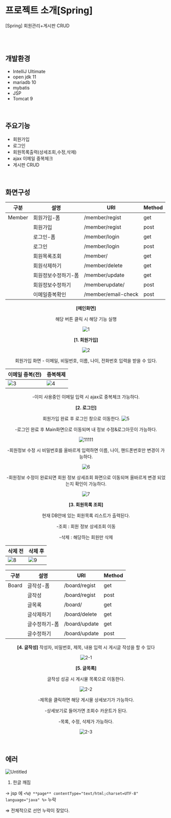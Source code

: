 # 프로젝트 소개[Spring]

[Spring] 회원관리+게시판 CRUD

<br><br>

## 개발환경

- IntelliJ Ultimate
- open jdk 11
- mariadb 10
- mybatis
- JSP
- Tomcat 9

<br>

## 주요기능

- 회원가입
- 로그인
- 회원목록출력(상세조회,수정,삭제)
- ajax 이메일 중복체크
- 게시판 CRUD

<br>



## 화면구성


|구분| 설명 | URI | Method |
|--|-- | -- | -- |
|Member|회원가입-폼|/member/regist|get|
||회원가입|/member/regist|post|
||로그인-폼|/member/login|get|
||로그인|/member/login|post|
||회원목록조회|/member/|get|
||회원삭제하기|/member/delete|get|
||회원정보수정하기-폼|/member/update|get|
||회원정보수정하기|/memberupdate/|post|
||이메일중복확인|/member/email-check|post|

<div align=center>
  
**[메인화면]**

해당 버튼 클릭 시 해당 기능 실행

![1](https://github.com/jyeeeh/Project/assets/145963612/a75dc317-37e5-43c6-9734-f3b8adb1759a)

**[1. 회원가입]**

![2](https://github.com/jyeeeh/Project/assets/145963612/ecc74f0c-2780-44ad-a726-f6090a5db890)

회원가입 화면 - 이메일, 비밀번호, 이름, 나이, 전화번호 입력을 받을 수 있다.

|이메일 중복(전) | 중복해제 |
|-- | --|
|![3](https://github.com/jyeeeh/Project/assets/145963612/83484d85-5294-4603-a86d-aacfd539e3de)|![4](https://github.com/jyeeeh/Project/assets/145963612/04ef346d-fc6f-4320-bc04-17632cccb7d4)|

-이미 사용중인 이메일 입력 시 ajax로 중복체크 가능하다.
  
**[2. 로그인]**

  회원가입 완료 후 로그인 창으로 이동한다.
  ![5](https://github.com/jyeeeh/Project/assets/145963612/fd1c0b9e-891c-4483-ade6-a40381e9ec86)
  
-로그인 완료 후 Main화면으로 이동되며 내 정보 수정&로그아웃이 가능하다.

![11111](https://github.com/jyeeeh/Project/assets/145963612/04b29f39-bf74-494d-b87e-9bac4ec07b17)

-회원정보 수정 시 비밀번호를 올바르게 입력하면 이름, 나이, 핸드폰번호만 변경이 가능하다.

![6](https://github.com/jyeeeh/Project/assets/145963612/592f627e-d9bc-4c5c-b1b0-7116e86c9ca1)

-회원정보 수정이 완료되면 회원 정보 상세조회 화면으로 이동되며 올바르게 변경 되었는지 확인이 가능하다.
  
![7](https://github.com/jyeeeh/Project/assets/145963612/9e5109cd-b8c5-494a-9a94-e8cb77cc614e)

**[3. 회원목록 조회]**
  
현재 DB안에 있는 회원목록 리스트가 출력된다.

-조회 : 회원 정보 상세조회 이동

-삭제 : 해당하는 회원만 삭제

|삭제 전 | 삭제 후 |
|--|--|
|![8](https://github.com/jyeeeh/Project/assets/145963612/41ee210a-15d1-4942-bfd9-b24a59ac88ad)|![9](https://github.com/jyeeeh/Project/assets/145963612/978e58fb-c3cf-4181-a32b-3087b1546741)


</div>

|구분| 설명 | URI | Method |
|--|-- | -- | -- |
|Board|글작성-폼|/board/regist|get|
||글작성|/board/regist|post|
||글목록|/board/|get|
||글삭제하기|/board/delete|get|
||글수정하기-폼|/board/update|get|
||글수정하기|/board/update|post|

<div align=center>
  
**[4. 글작성]**
작성자, 비밀번호, 제목, 내용 입력 시 게시글 작성을 할 수 있다

![2-1](https://github.com/jyeeeh/Project/assets/145963612/3c9b8ef4-3335-485b-b702-be68cb28a3a0)

**[5. 글목록]**

글작성 성공 시 게시물 목록으로 이동한다.

![2-2](https://github.com/jyeeeh/Project/assets/145963612/7882da3b-e101-4db3-a1af-59cfa0d61522)

-제목을 클릭하면 해당 게시물 상세보기가 가능하다.

-상세보기로 들어가면 조회수 카운트가 된다.

-목록, 수정, 삭제가 가능하다.

![2-3](https://github.com/jyeeeh/Project/assets/145963612/9f39e56c-b262-4098-8cc3-365801415163)

</div>




<br>

## 에러

![Untitled](https://github.com/jyeeeh/Project/assets/145963612/0ad5fd44-27d9-4b23-981c-a51f197d3751)
1. 한글 깨짐

→ jsp 에 `<%@ **page** contentType="text/html;charset=UTF-8" language="java" %>` 누락

⇒ 전체적으로 선언 누락이 잦았다.
